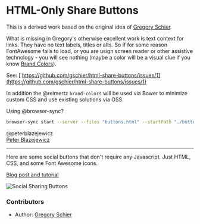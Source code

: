 HTML-Only Share Buttons
=======================

This is a derived work based on the original idea of [Gregory Schier](http://schier.co).

What is missing in Gregory's otherwise excellent work is text context for links. They have no text labels, titles or alts. So if for some reason FontAwesome fails to load, or you are usign screen reader or other assistive technology - you will see nothing (maybe a color will be a visual clue if you know [Brand Colors](http://brandcolors.net/)).

See: [ https://github.com/gschier/html-share-buttons/issues/1](https://github.com/gschier/html-share-buttons/issues/1)

In addition the @reimertz `brand-colors` will be used via Bower to minimize custom CSS and use existing solutions via OSS.


Using @browser-sync?

```bash
browser-sync start --server --files "buttons.html" --startPath "./buttons.html"
```

@peterblazejewicz  
[Peter Blazejewicz](@peterblazejewicz)

---

Here are some social buttons that don't require any Javascript. Just HTML, CSS, and some Font Awesome icons.

[Blog post and tutorial](http://schier.co/blog/2014/10/22/pure-html-share-buttons.html)

![Social Sharing Buttons](http://schier.co/images/sharing.png?foo=bar)

### Contributors

 * Author: [Gregory Schier](http://schier.co)
